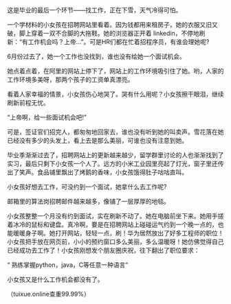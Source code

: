 这是毕业的最后一个环节——找工作，正在下雪，天气冷得可怕。

一个学材料的小女孩在招聘网站里看着。因为钱都用来租房子，她的衣服又旧又破，脚上穿着一双不合脚的大拖鞋。她的浏览器正开着 linkedin，不停地刷新：“有工作机会吗？上帝…”。可是HR们都在忙着招程序员，有谁会理她呢?

6月份过去了，她一个工作也没找到，谁也没有给她一个面试机会。

她点着点着，在阿里的网站上停下了，网站上的工作环境吸引住了她。哟，人家的工作环境多美呀，那两个孩子的工资单真漂亮。

看着人家幸福的情景，小女孩伤心地哭了。哭有什么用呢？小女孩擦干眼泪，继续刷新前程无忧。

“上帝啊，给一些面试机会吧!”

可是，签证官们招完人，都匆匆地回家去，谁也没有听到她的叫卖声。雪花落在她已经没有多少的头发上，看上去是那么美丽，可谁也没有注意到她。

毕业季渐渐过去了，招聘网站上的更新越来越少，留学群里讨论的人也渐渐找到了实习，最后只剩下小女孩一个人了。远方的小米工业园里亮起了灯光，窗子里还传出了笑声。食品铺里飘出了烤鹅的香味，小女孩饿得肚子咕咕直叫。

小女孩好想去工作，可没约到一个面试，她拿什么去工作呢?

邮箱里的算法岗招聘邮件越来越多，像铺了一层厚厚的地毯。

小女孩整整一个月没有约到面试，实在刷新不动了。她在电脑前坐下来。她用手搓着冰冷的鼠标和键盘。真冷啊，要是在招聘网站上碰碰运气约到一个晚一点的，也能暖暖身子啊。她打开网站，轻轻一点，刷！华为居然放出了好多工程师的职位！小女孩把手放在网页前，小小的预约窗口多么美丽，多么温暖呀！她仿佛觉得自己已经成功去工作了！小女孩刚想发个朋友圈庆祝，往下翻出了职位要求：

“ 熟练掌握python，java，C等任意一种语言”

小女孩又是什么工作机会都没有了。

（tuixue.online查重99.99%）